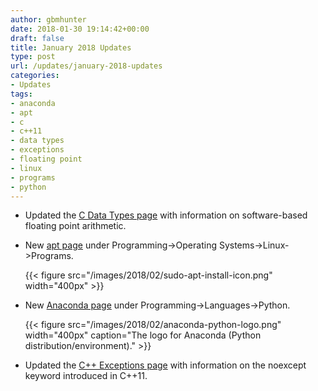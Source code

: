 ```yaml
---
author: gbmhunter
date: 2018-01-30 19:14:42+00:00
draft: false
title: January 2018 Updates
type: post
url: /updates/january-2018-updates
categories:
- Updates
tags:
- anaconda
- apt
- c
- c++11
- data types
- exceptions
- floating point
- linux
- programs
- python
---
```



* Updated the [C Data Types page](/programming/languages/c/data-types) with information on software-based floating point arithmetic.  

* New [apt page](/programming/operating-systems/linux/programs/apt) under Programming->Operating Systems->Linux->Programs.  

	{{< figure src="/images/2018/02/sudo-apt-install-icon.png" width="400px" >}}

* New [Anaconda page](/programming/languages/python/anaconda) under Programming->Languages->Python.

	{{< figure src="/images/2018/02/anaconda-python-logo.png" width="400px" caption="The logo for Anaconda (Python distribution/environment)."  >}}

* Updated the [C++ Exceptions page](/programming/languages/c-plus-plus/exceptions) with information on the noexcept keyword introduced in C++11.

